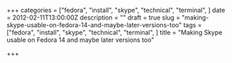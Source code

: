 +++
categories = ["fedora", "install", "skype", "technical", "terminal", ]
date = 2012-02-11T13:00:00Z
description = ""
draft = true
slug = "making-skype-usable-on-fedora-14-and-maybe-later-versions-too"
tags = ["fedora", "install", "skype", "technical", "terminal", ]
title = "Making Skype usable on Fedora 14 and maybe later versions too"

+++




